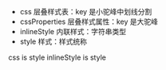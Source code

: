 -  css 层叠样式表：key 是小驼峰中划线分割
-  cssProperties 层叠样式属性：key 是大驼峰
-  inlineStyle 内联样式：字符串类型
-  style 样式：样式统称

css is style
inlineStyle is style
